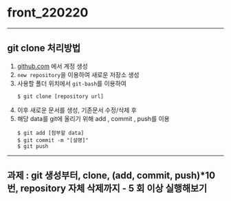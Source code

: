 # front_220220

---

## git clone 처리방법
1. [github.com](https://github.com) 에서 계정 생성
2. `new repository`을 이용하여 새로운 저장소 생성
3. 사용할 폴더 위치에서 `git-bash`를 이용하여 
    ``` shell
    $ git clone [repository url]
    ```
4. 이후 새로운 문서를 생성, 기존문서 수정/삭제 후
5. 해당 data를 git에 올리기 위해
add , commit , push를 이용
    ``` shell
    $ git add [첨부할 data]
    $ git commit -m "[설명]"
    $ git push
    ```

---
## 과제 : git 생성부터, clone, (add, commit, push)*10번, repository 자체 삭제까지 - 5 회 이상 실행해보기
